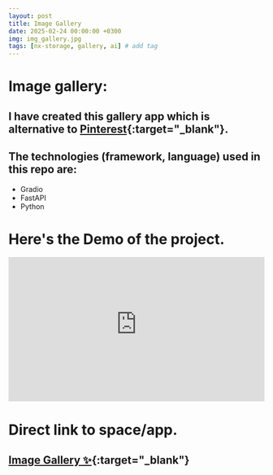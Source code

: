 ```yaml
---
layout: post
title: Image Gallery
date: 2025-02-24 00:00:00 +0300
img: img_gallery.jpg
tags: [nx-storage, gallery, ai] # add tag
---
```


# Image gallery:
## I have created this gallery app which is alternative to [Pinterest](https://www.pinterest.com/ideas/){:target="_blank"}.
## The technologies (framework, language) used in this repo are:
* Gradio
* FastAPI
* Python

# Here's the Demo of the project.

<div style="position: relative; width: 100%; padding-bottom: 56.25%; /* 16:9 Aspect Ratio */">
  <iframe
    src="https://astraos-img-gallery.hf.space"
    frameborder="0"
    allow="autoplay; picture-in-picture; fullscreen"
    style="position: absolute; top: 0; left: 0; width: 100%; height: 100%; border: none; margin: 0; padding: 0;"
  ></iframe>
</div>

# Direct link to space/app.
## [Image Gallery ✨](https://astraos-img-gallery.hf.space){:target="_blank"}